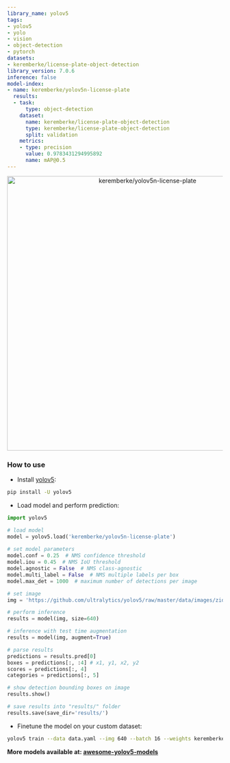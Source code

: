 ```yaml
---
library_name: yolov5
tags:
- yolov5
- yolo
- vision
- object-detection
- pytorch
datasets:
- keremberke/license-plate-object-detection
library_version: 7.0.6
inference: false
model-index:
- name: keremberke/yolov5n-license-plate
  results:
  - task:
      type: object-detection
    dataset:
      name: keremberke/license-plate-object-detection
      type: keremberke/license-plate-object-detection
      split: validation
    metrics:
    - type: precision
      value: 0.9783431294995892
      name: mAP@0.5
---
```


<div align="center">
  <img width="640" alt="keremberke/yolov5n-license-plate" src="https://huggingface.co/keremberke/yolov5n-license-plate/resolve/main/sample_visuals.jpg">
</div>

### How to use

- Install [yolov5](https://github.com/fcakyon/yolov5-pip):

```bash
pip install -U yolov5
```

- Load model and perform prediction:

```python
import yolov5

# load model
model = yolov5.load('keremberke/yolov5n-license-plate')
  
# set model parameters
model.conf = 0.25  # NMS confidence threshold
model.iou = 0.45  # NMS IoU threshold
model.agnostic = False  # NMS class-agnostic
model.multi_label = False  # NMS multiple labels per box
model.max_det = 1000  # maximum number of detections per image

# set image
img = 'https://github.com/ultralytics/yolov5/raw/master/data/images/zidane.jpg'

# perform inference
results = model(img, size=640)

# inference with test time augmentation
results = model(img, augment=True)

# parse results
predictions = results.pred[0]
boxes = predictions[:, :4] # x1, y1, x2, y2
scores = predictions[:, 4]
categories = predictions[:, 5]

# show detection bounding boxes on image
results.show()

# save results into "results/" folder
results.save(save_dir='results/')
```

- Finetune the model on your custom dataset:

```bash
yolov5 train --data data.yaml --img 640 --batch 16 --weights keremberke/yolov5n-license-plate --epochs 10
```

**More models available at: [awesome-yolov5-models](https://github.com/keremberke/awesome-yolov5-models)**